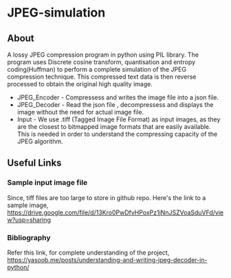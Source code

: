 # JPEG-simulation
## About
A lossy JPEG compression program in python using PIL library. The program uses Discrete cosine transform, quantisation and entropy coding(Huffman) to perform a complete simulation of the JPEG compression technique. This compressed text data is then reverse processed to obtain the original high quality image.
- JPEG_Encoder - Compressess and writes the image file into a json file.
- JPEG_Decoder - Read the json file , decompressess and displays the image without the need for actual image file.
- Input - We use .tiff (Tagged Image File Format) as input images, as they are the closest to bitmapped image formats that are easily available. This is needed in order to understand the compressing capacity of the JPEG algorithm.

## Useful Links
### Sample input image file
Since, tiff files are too large to store in github repo. Here's the link to a sample image,
https://drive.google.com/file/d/13Kro0PwDfvHPoxPz1jNnJSZVoaSduVFd/view?usp=sharing
### Bibliography
Refer this link, for complete understanding of the project,
https://yasoob.me/posts/understanding-and-writing-jpeg-decoder-in-python/


